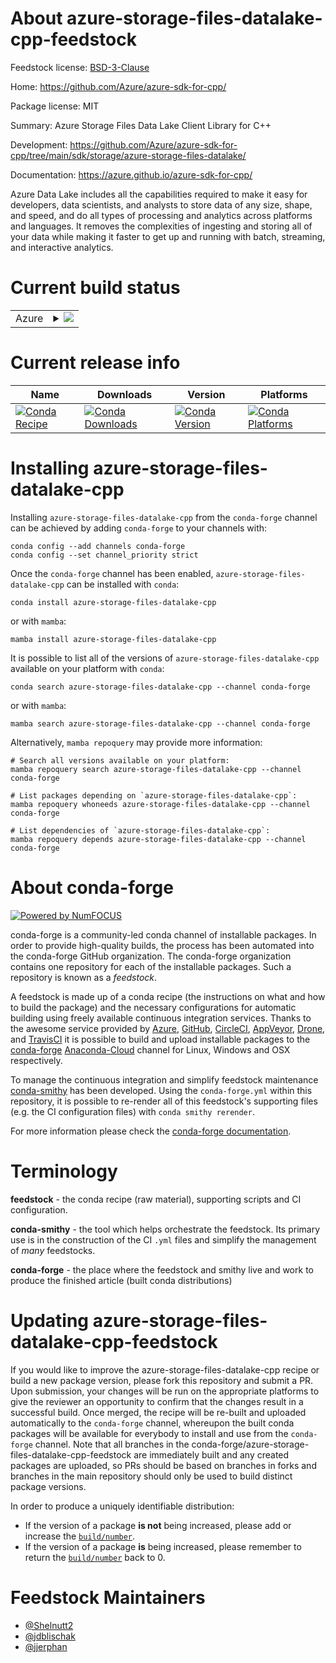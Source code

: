 About azure-storage-files-datalake-cpp-feedstock
================================================

Feedstock license: [BSD-3-Clause](https://github.com/conda-forge/azure-storage-files-datalake-cpp-feedstock/blob/main/LICENSE.txt)

Home: https://github.com/Azure/azure-sdk-for-cpp/

Package license: MIT

Summary: Azure Storage Files Data Lake Client Library for C++

Development: https://github.com/Azure/azure-sdk-for-cpp/tree/main/sdk/storage/azure-storage-files-datalake/

Documentation: https://azure.github.io/azure-sdk-for-cpp/

Azure Data Lake includes all the capabilities required to make it easy for developers, data scientists, and analysts to store data of any size, shape, and speed, and do all types of processing and analytics across platforms and languages. It removes the complexities of ingesting and storing all of your data while making it faster to get up and running with batch, streaming, and interactive analytics.

Current build status
====================


<table>
    
  <tr>
    <td>Azure</td>
    <td>
      <details>
        <summary>
          <a href="https://dev.azure.com/conda-forge/feedstock-builds/_build/latest?definitionId=20078&branchName=main">
            <img src="https://dev.azure.com/conda-forge/feedstock-builds/_apis/build/status/azure-storage-files-datalake-cpp-feedstock?branchName=main">
          </a>
        </summary>
        <table>
          <thead><tr><th>Variant</th><th>Status</th></tr></thead>
          <tbody><tr>
              <td>linux_64</td>
              <td>
                <a href="https://dev.azure.com/conda-forge/feedstock-builds/_build/latest?definitionId=20078&branchName=main">
                  <img src="https://dev.azure.com/conda-forge/feedstock-builds/_apis/build/status/azure-storage-files-datalake-cpp-feedstock?branchName=main&jobName=linux&configuration=linux%20linux_64_" alt="variant">
                </a>
              </td>
            </tr><tr>
              <td>osx_64</td>
              <td>
                <a href="https://dev.azure.com/conda-forge/feedstock-builds/_build/latest?definitionId=20078&branchName=main">
                  <img src="https://dev.azure.com/conda-forge/feedstock-builds/_apis/build/status/azure-storage-files-datalake-cpp-feedstock?branchName=main&jobName=osx&configuration=osx%20osx_64_" alt="variant">
                </a>
              </td>
            </tr><tr>
              <td>win_64</td>
              <td>
                <a href="https://dev.azure.com/conda-forge/feedstock-builds/_build/latest?definitionId=20078&branchName=main">
                  <img src="https://dev.azure.com/conda-forge/feedstock-builds/_apis/build/status/azure-storage-files-datalake-cpp-feedstock?branchName=main&jobName=win&configuration=win%20win_64_" alt="variant">
                </a>
              </td>
            </tr>
          </tbody>
        </table>
      </details>
    </td>
  </tr>
</table>

Current release info
====================

| Name | Downloads | Version | Platforms |
| --- | --- | --- | --- |
| [![Conda Recipe](https://img.shields.io/badge/recipe-azure--storage--files--datalake--cpp-green.svg)](https://anaconda.org/conda-forge/azure-storage-files-datalake-cpp) | [![Conda Downloads](https://img.shields.io/conda/dn/conda-forge/azure-storage-files-datalake-cpp.svg)](https://anaconda.org/conda-forge/azure-storage-files-datalake-cpp) | [![Conda Version](https://img.shields.io/conda/vn/conda-forge/azure-storage-files-datalake-cpp.svg)](https://anaconda.org/conda-forge/azure-storage-files-datalake-cpp) | [![Conda Platforms](https://img.shields.io/conda/pn/conda-forge/azure-storage-files-datalake-cpp.svg)](https://anaconda.org/conda-forge/azure-storage-files-datalake-cpp) |

Installing azure-storage-files-datalake-cpp
===========================================

Installing `azure-storage-files-datalake-cpp` from the `conda-forge` channel can be achieved by adding `conda-forge` to your channels with:

```
conda config --add channels conda-forge
conda config --set channel_priority strict
```

Once the `conda-forge` channel has been enabled, `azure-storage-files-datalake-cpp` can be installed with `conda`:

```
conda install azure-storage-files-datalake-cpp
```

or with `mamba`:

```
mamba install azure-storage-files-datalake-cpp
```

It is possible to list all of the versions of `azure-storage-files-datalake-cpp` available on your platform with `conda`:

```
conda search azure-storage-files-datalake-cpp --channel conda-forge
```

or with `mamba`:

```
mamba search azure-storage-files-datalake-cpp --channel conda-forge
```

Alternatively, `mamba repoquery` may provide more information:

```
# Search all versions available on your platform:
mamba repoquery search azure-storage-files-datalake-cpp --channel conda-forge

# List packages depending on `azure-storage-files-datalake-cpp`:
mamba repoquery whoneeds azure-storage-files-datalake-cpp --channel conda-forge

# List dependencies of `azure-storage-files-datalake-cpp`:
mamba repoquery depends azure-storage-files-datalake-cpp --channel conda-forge
```


About conda-forge
=================

[![Powered by
NumFOCUS](https://img.shields.io/badge/powered%20by-NumFOCUS-orange.svg?style=flat&colorA=E1523D&colorB=007D8A)](https://numfocus.org)

conda-forge is a community-led conda channel of installable packages.
In order to provide high-quality builds, the process has been automated into the
conda-forge GitHub organization. The conda-forge organization contains one repository
for each of the installable packages. Such a repository is known as a *feedstock*.

A feedstock is made up of a conda recipe (the instructions on what and how to build
the package) and the necessary configurations for automatic building using freely
available continuous integration services. Thanks to the awesome service provided by
[Azure](https://azure.microsoft.com/en-us/services/devops/), [GitHub](https://github.com/),
[CircleCI](https://circleci.com/), [AppVeyor](https://www.appveyor.com/),
[Drone](https://cloud.drone.io/welcome), and [TravisCI](https://travis-ci.com/)
it is possible to build and upload installable packages to the
[conda-forge](https://anaconda.org/conda-forge) [Anaconda-Cloud](https://anaconda.org/)
channel for Linux, Windows and OSX respectively.

To manage the continuous integration and simplify feedstock maintenance
[conda-smithy](https://github.com/conda-forge/conda-smithy) has been developed.
Using the ``conda-forge.yml`` within this repository, it is possible to re-render all of
this feedstock's supporting files (e.g. the CI configuration files) with ``conda smithy rerender``.

For more information please check the [conda-forge documentation](https://conda-forge.org/docs/).

Terminology
===========

**feedstock** - the conda recipe (raw material), supporting scripts and CI configuration.

**conda-smithy** - the tool which helps orchestrate the feedstock.
                   Its primary use is in the construction of the CI ``.yml`` files
                   and simplify the management of *many* feedstocks.

**conda-forge** - the place where the feedstock and smithy live and work to
                  produce the finished article (built conda distributions)


Updating azure-storage-files-datalake-cpp-feedstock
===================================================

If you would like to improve the azure-storage-files-datalake-cpp recipe or build a new
package version, please fork this repository and submit a PR. Upon submission,
your changes will be run on the appropriate platforms to give the reviewer an
opportunity to confirm that the changes result in a successful build. Once
merged, the recipe will be re-built and uploaded automatically to the
`conda-forge` channel, whereupon the built conda packages will be available for
everybody to install and use from the `conda-forge` channel.
Note that all branches in the conda-forge/azure-storage-files-datalake-cpp-feedstock are
immediately built and any created packages are uploaded, so PRs should be based
on branches in forks and branches in the main repository should only be used to
build distinct package versions.

In order to produce a uniquely identifiable distribution:
 * If the version of a package **is not** being increased, please add or increase
   the [``build/number``](https://docs.conda.io/projects/conda-build/en/latest/resources/define-metadata.html#build-number-and-string).
 * If the version of a package **is** being increased, please remember to return
   the [``build/number``](https://docs.conda.io/projects/conda-build/en/latest/resources/define-metadata.html#build-number-and-string)
   back to 0.

Feedstock Maintainers
=====================

* [@Shelnutt2](https://github.com/Shelnutt2/)
* [@jdblischak](https://github.com/jdblischak/)
* [@jjerphan](https://github.com/jjerphan/)

